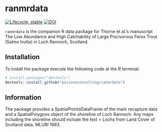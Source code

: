 
<!-- README.md is generated from README.Rmd. Please edit that file -->

# ranmrdata

<!-- badges: start -->

[![Lifecycle:
stable](https://img.shields.io/badge/lifecycle-stable-brightgreen.svg)](https://www.tidyverse.org/lifecycle/#stable)
[![DOI](https://zenodo.org/badge/doi/10.5281/zenodo.51110.svg)](http://dx.doi.org/10.5281/zenodo.51110)
<!-- badges: end -->

`ranmrdata` is the companion R data package for Thorne et al.’s
manuscript The Low Abundance and High Catchability of Large Piscivorous
Ferox Trout (Salmo trutta) in Loch Rannoch, Scotland.

## Installation

To install the package execute the following code at the R terminal:

``` r
# install.packages("devtools")
devtools::install_github("poissonconsulting/ranmrdata")
```

## Information

The package provides a SpatialPointsDataFrame of the mark recapture data
and a SpatialPolygons object of the shoreline of Loch Rannoch. Any maps
including the shoreline should include the text \> Lochs from Land Cover
of Scotland data, MLURI 1993.
